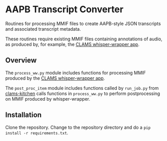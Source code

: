 # AAPB Transcript Converter
Routines for processing MMIF files to create AAPB-style JSON transcripts and associated transcript metadata.

These routines require existing MMIF files containing annotations of audio, as produced by, for example, the [CLAMS whisper-wrapper app](https://github.com/clamsproject/app-whisper-wrapper).

## Overview

The `process_ww.py` module includes functions for processing MMIF produced by the [CLAMS whisper-wrapper app](https://github.com/clamsproject/app-whisper-wrapper).

The `post_proc_item` module includes functions called by `run_job.py` from [clams-kitchen](https://github.com/WGBH-MLA/clams-kitchen) calls functions in `process_ww.py` to perform postprocessing on MMIF produced by whisper-wrapper.

## Installation

Clone the repository.  Change to the repository directory and do a `pip install -r requirements.txt`.



